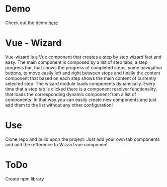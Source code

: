 # Demo 

Check out the demo <a target="_blank" href="http://project-vue-wizard.azurewebsites.net/">here</a>
# Vue - Wizard

Vue-wizard is a Vue component that creates a step  by step wizard fast and easy. 
The main component is composed by a list of step tabs, a step progress bar, 
that shows the progress of completed steps, some navigation buttons, to move easily left and right between steps and finally 
the content component that based on each step shows the main content of currently selected step.
The wizard module loads components dynamically. Every time that a step tab is clicked there is a component resolver functionality, 
that loads the corresponding dynamic component from a list of components. In that way you can easily create new components and just
add them to the list without any other configuration!

# Use 

Clone repo and build upon the project. Just add your own tab components and add the refference to Wizard.vue component.


# ToDo
Create npm library
